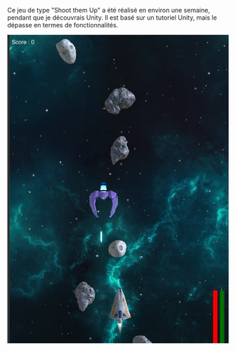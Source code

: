 Ce jeu de type "Shoot them Up" a été réalisé en environ une semaine, pendant que je découvrais Unity. Il est basé sur un tutoriel Unity, mais le dépasse en termes de fonctionnalités.

![Image du jeu](CaptureShmup.PNG)
